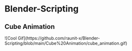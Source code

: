 # Blender-Scripting


<h2>Cube Animation</h2>
![Cool Gif](https://github.com/raunit-x/Blender-Scripting/blob/main/Cube%20Animation/cube_animation.gif)
